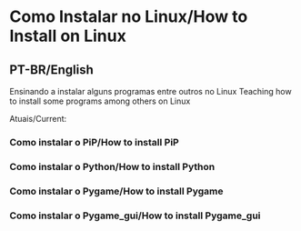 # Como Instalar  no Linux/How to Install on Linux
## PT-BR/English

 Ensinando a instalar alguns programas entre outros no Linux
 Teaching how to install some programs among others on Linux

Atuais/Current:

### Como instalar o PiP/How to install PiP

### Como instalar o Python/How to install Python

### Como instalar o Pygame/How to install Pygame

### Como instalar o Pygame_gui/How to install Pygame_gui

